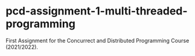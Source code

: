 # pcd-assignment-1-multi-threaded-programming
First Assignment for the Concurrect and Distributed Programming Course (2021/2022).
